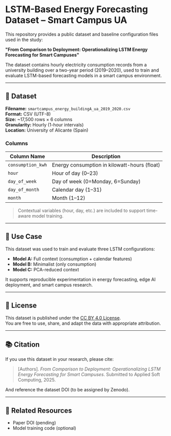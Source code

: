 # LSTM-Based Energy Forecasting Dataset – Smart Campus UA

This repository provides a public dataset and baseline configuration files used in the study:

**"From Comparison to Deployment: Operationalizing LSTM Energy Forecasting for Smart Campuses"**

The dataset contains hourly electricity consumption records from a university building over a two-year period (2019–2020), used to train and evaluate LSTM-based forecasting models in a smart campus environment.

---

## 📁 Dataset

**Filename:** `smartcampus_energy_buildingA_ua_2019_2020.csv`  
**Format:** CSV (UTF-8)  
**Size:** ~17,500 rows × 6 columns  
**Granularity:** Hourly (1-hour intervals)  
**Location:** University of Alicante (Spain)

### Columns

| Column Name        | Description                                       |
|--------------------|---------------------------------------------------|
| `consumption_kwh`  | Energy consumption in kilowatt-hours (float)      |
| `hour`             | Hour of day (0–23)                                |
| `day_of_week`      | Day of week (0=Monday, 6=Sunday)                  |
| `day_of_month`     | Calendar day (1–31)                               |
| `month`            | Month (1–12)                                      |

> Contextual variables (hour, day, etc.) are included to support time-aware model training.

---

## 📌 Use Case

This dataset was used to train and evaluate three LSTM configurations:
- **Model A:** Full context (consumption + calendar features)
- **Model B:** Minimalist (only consumption)
- **Model C:** PCA-reduced context

It supports reproducible experimentation in energy forecasting, edge AI deployment, and smart campus research.

---

## 📜 License

This dataset is published under the [CC BY 4.0 License](https://creativecommons.org/licenses/by/4.0/).  
You are free to use, share, and adapt the data with appropriate attribution.

---

## 📚 Citation

If you use this dataset in your research, please cite:

> [Authors]. *From Comparison to Deployment: Operationalizing LSTM Energy Forecasting for Smart Campuses*. Submitted to Applied Soft Computing, 2025.

And reference the dataset DOI (to be assigned by Zenodo).

---

## 🔗 Related Resources
- Paper DOI (pending)
- Model training code (optional)


